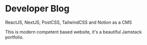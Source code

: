 
# Developer Blog
ReactJS, NextJS, PostCSS, TailwindCSS and Notion as a CMS

This is modern competent based website, it's a beautiful Jamstack portfolio.
